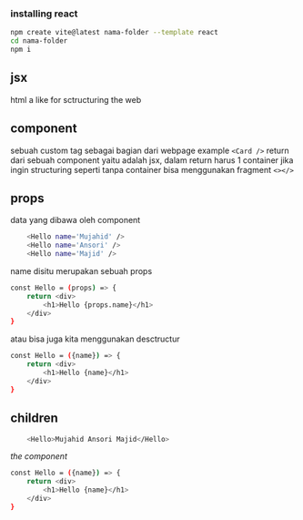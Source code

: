 ### installing react

```sh
npm create vite@latest nama-folder --template react
cd nama-folder
npm i
```

## jsx

html a like for sctructuring the web

## component

sebuah custom tag sebagai bagian dari webpage example `<Card />`
return dari sebuah component yaitu adalah jsx, dalam return harus 1 container
jika ingin structuring seperti tanpa container bisa menggunakan fragment `<></>`

## props

data yang dibawa oleh component

```sh
    <Hello name='Mujahid' />
    <Hello name='Ansori' />
    <Hello name='Majid' />
```

name disitu merupakan sebuah props

```sh
const Hello = (props) => {
    return <div>
        <h1>Hello {props.name}</h1>
    </div>
}
```

atau bisa juga kita menggunakan desctructur

```sh
const Hello = ({name}) => {
    return <div>
        <h1>Hello {name}</h1>
    </div>
}
```

## children

```sh
    <Hello>Mujahid Ansori Majid</Hello>
```

_the component_

```sh
const Hello = ({name}) => {
    return <div>
        <h1>Hello {name}</h1>
    </div>
}
```
